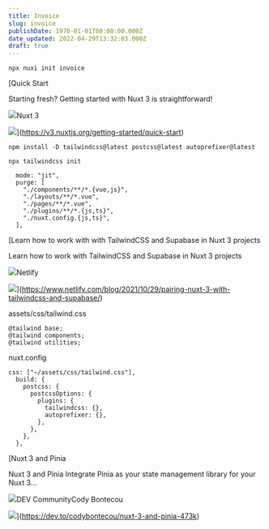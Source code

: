 ```yaml
---
title: Invoice
slug: invoice
publishDate: 1970-01-01T00:00:00.000Z
date_updated: 2022-04-29T13:32:03.000Z
draft: true
---
```


```
npx nuxi init invoice
```

[Quick Start

Starting fresh? Getting started with Nuxt 3 is straightforward!

![](https://v3.nuxtjs.org/_nuxt/icons/icon_512x512.a3b4ce.png)Nuxt 3

![](https://res.cloudinary.com/nuxt/image/upload/v1650870623/nuxt3-rc-social_z6qh3m.png)](https://v3.nuxtjs.org/getting-started/quick-start)

```
npm install -D tailwindcss@latest postcss@latest autoprefixer@latest
```

```
npx tailwindcss init
```

```
  mode: "jit",
  purge: [
    "./components/**/*.{vue,js}",
    "./layouts/**/*.vue",
    "./pages/**/*.vue",
    "./plugins/**/*.{js,ts}",
    "./nuxt.config.{js,ts}",
  ],
```

[Learn how to work with with TailwindCSS and Supabase in Nuxt 3 projects

Learn how to work with TailwindCSS and Supabase in Nuxt 3 projects

![](https://www.netlify.com/v3/static/favicon/apple-touch-icon.png)Netlify

![](https://cdn.sanity.io/images/o0o2tn5x/production/d03a863f95cb7ddea9fc5d0728f9ceb4a4070055-1200x630.png)](https://www.netlify.com/blog/2021/10/29/pairing-nuxt-3-with-tailwindcss-and-supabase/)

assets/css/tailwind.css

```
@tailwind base;
@tailwind components;
@tailwind utilities;
```

nuxt.config

```
css: ["~/assets/css/tailwind.css"],
  build: {
    postcss: {
      postcssOptions: {
        plugins: {
          tailwindcss: {},
          autoprefixer: {},
        },
      },
    },
  },
```

[Nuxt 3 and Pinia

Nuxt 3 and Pinia Integrate Pinia as your state management library for your Nuxt 3...

![](https://res.cloudinary.com/practicaldev/image/fetch/s--t7tVouP9--/c_limit,f_png,fl_progressive,q_80,w_192/https://practicaldev-herokuapp-com.freetls.fastly.net/assets/devlogo-pwa-512.png)DEV CommunityCody Bontecou

![](https://res.cloudinary.com/practicaldev/image/fetch/s--ZZtn-zfC--/c_imagga_scale,f_auto,fl_progressive,h_500,q_auto,w_1000/https://img.bloggu.io/ipfs/bafybeihgd7x2p7k7c6iws3v44w4pafegu5ezr4uvoj2rtadw63multtreq)](https://dev.to/codybontecou/nuxt-3-and-pinia-473k)
